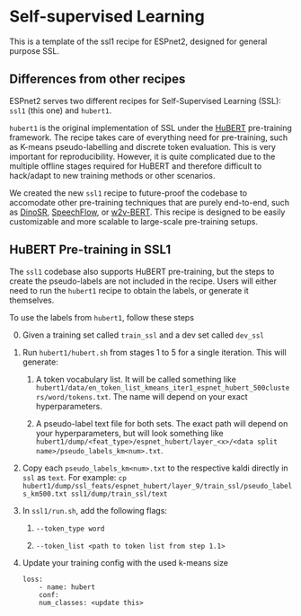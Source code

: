 # Self-supervised Learning

This is a template of the ssl1 recipe for ESPnet2, designed for general purpose SSL.

## Differences from other recipes

ESPnet2 serves two different recipes for Self-Supervised Learning (SSL): `ssl1` (this one) and `hubert1`.

`hubert1` is the original implementation of SSL under the [HuBERT](https://arxiv.org/abs/2106.07447) pre-training framework. The recipe takes care of everything need for pre-training, such as K-means pseudo-labelling and discrete token evaluation. This is very important for reproducibility. However, it is quite complicated due to the multiple offline stages required for HuBERT and therefore difficult to hack/adapt to new training methods or other scenarios.

We created the new `ssl1` recipe to future-proof the codebase to accomodate other pre-training techniques that are purely end-to-end, such as [DinoSR](https://arxiv.org/abs/2305.10005), [SpeechFlow](https://arxiv.org/abs/2310.16338), or [w2v-BERT](https://arxiv.org/abs/2108.06209). This recipe is designed to be easily customizable and more scalable to large-scale pre-training setups.

## HuBERT Pre-training in SSL1

The `ssl1` codebase also supports HuBERT pre-training, but the steps to create the pseudo-labels are not included in the recipe. Users will either need to run the `hubert1` recipe to obtain the labels, or generate it themselves.

To use the labels from `hubert1`, follow these steps

0. Given a training set called `train_ssl` and a dev set called `dev_ssl`

1. Run `hubert1/hubert.sh` from stages 1 to 5 for a single iteration. This will generate:

    1. A token vocabulary list. It will be called something like `hubert1/data/en_token_list_kmeans_iter1_espnet_hubert_500clusters/word/tokens.txt`. The name will depend on your exact hyperparameters.

    2. A pseudo-label text file for both sets. The exact path will depend on your hyperparameters, but will look something like `hubert1/dump/<feat_type>/espnet_hubert/layer_<x>/<data split name>/pseudo_labels_km<num>.txt`.

2. Copy each `pseudo_labels_km<num>.txt` to the respective kaldi directly in `ssl` as `text`. For example: `cp hubert1/dump/ssl_feats/espnet_hubert/layer_9/train_ssl/pseudo_labels_km500.txt ssl1/dump/train_ssl/text`

3. In `ssl1/run.sh`, add the following flags:

    1. `--token_type word`

    2. `--token_list <path to token list from step 1.1>`

4. Update your training config with the used k-means size
    ```
    loss:
        - name: hubert
        conf:
        num_classes: <update this>
    ```
